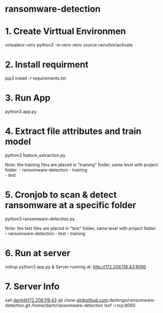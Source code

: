 # ransomware-detection

# 1. Create Virttual Environmen
virtualenv venv
python3 -m venv venv
source venv/bin/activate

# 2. Install requirment
pip3 install -r requirements.txt

# 3. Run App
python3 app.py

# 4. Extract file attributes and train model
python3 feature_extraction.py

Note: the training files are placed in "training" folder, same level with project folder.
    - ransomware-detection
    - training  
    - test

# 5. Cronjob to scan & detect ransomware at a specific folder
python3 ransomware-detection.py

Note: the test files are placed in "test" folder, same level with project folder.
    - ransomware-detection
    - test
    - training  

# 6. Run at server
nohup python3 app.py &
Server running at: http://172.208.119.43:8060

# 7. Server Info
ssh danh@172.208.119.43
git clone git@github.com:danhngo/ransomware-detection.git
/home/danh/ransomware-detection
lsof -i tcp:8060





 
 